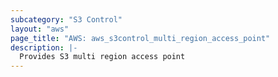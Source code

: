 ```yaml
---
subcategory: "S3 Control"
layout: "aws"
page_title: "AWS: aws_s3control_multi_region_access_point"
description: |-
  Provides S3 multi region access point
---
```

